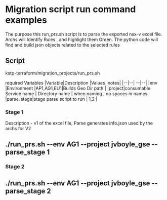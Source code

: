 # **Migration script run command examples**

  The purpose this run_prs.sh script is to parse the exported nsx-v excel file. Archs will Identify Rules , and highlight them Green. The python code will find and build json objects related to the selected rules 

## **Script** 
kstp-terraform/migration_projects/run_prs.sh

required Variables
|Variable|Description |Values  |notes|
|--|--| --|--|
|env |Environment  |AP1,AG1,EU1|Builds Geo Dir path |
|project|consumable Service name | Directory name | when naming , no spaces in names 
|parse_stage|stage parse script to run | 1,2 | 


### Stage 1 
Description -  v1 of the excel file, Parse generates info.json used by the archs for V2 


## ./run_prs.sh --env AG1 --project jvboyle_gse --parse_stage 1

  ### Stage 2

## ./run_prs.sh --env AG1 --project jvboyle_gse --parse_stage 2
